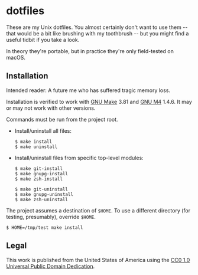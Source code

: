<!--
    README.markdown
    ---------------

    Written in 2018, 2021-2022 by Lawrence Velazquez <vq@larryv.me>.

    To the extent possible under law, the author(s) have dedicated all
    copyright and related and neighboring rights to this software to the
    public domain worldwide.  This software is distributed without any
    warranty.

    You should have received a copy of the CC0 Public Domain Dedication
    along with this software.  If not, see
    <http://creativecommons.org/publicdomain/zero/1.0/>.

    SPDX-License-Identifier: CC0-1.0
-->


# dotfiles #

These are my Unix dotfiles.  You almost certainly don't want to use them
-- that would be a bit like brushing with my toothbrush -- but you might
find a useful tidbit if you take a look.

In theory they're portable, but in practice they're only field-tested on
macOS.


## Installation ##

Intended reader: A future me who has suffered tragic memory loss.

Installation is verified to work with [GNU Make][] 3.81 and [GNU M4][]
1.4.6.  It may or may not work with other versions.

  [GNU Make]: https://www.gnu.org/software/make
  [GNU M4]: https://www.gnu.org/software/m4

Commands must be run from the project root.

-   Install/uninstall all files:

        $ make install
        $ make uninstall

-   Install/uninstall files from specific top-level modules:

        $ make git-install
        $ make gnupg-install
        $ make zsh-install

        $ make git-uninstall
        $ make gnupg-uninstall
        $ make zsh-uninstall

The project assumes a destination of `$HOME`.  To use a different
directory (for testing, presumably), override `$HOME`.

    $ HOME=/tmp/test make install


## Legal ##

This work is published from the United States of America using the [CC0
1.0 Universal Public Domain Dedication][CC0].

  [CC0]: https://creativecommons.org/publicdomain/zero/1.0
